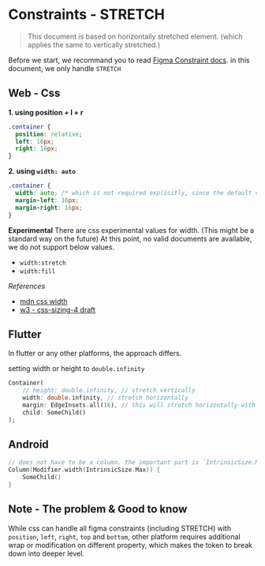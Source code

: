 # Constraints - STRETCH

> This document is based on horizontally stretched element. (which applies the same to vertically stretched.)

Before we start, we recommand you to read [Figma Constraint docs](https://www.figma.com/plugin-docs/api/Constraints/). in this document, we only handle `STRETCH`

## Web - Css

**1. using position + l + r**

```css
.container {
  position: relative;
  left: 16px;
  right: 16px;
}
```

**2. using `width: auto`**

```css
.container {
  width: auto; /* which is not required explicitly, since the default value is auto. */
  margin-left: 16px;
  margin-right: 16px;
}
```

**Experimental**
There are css experimental values for width. (This might be a standard way on the future) At this point, no valid documents are available, we do not support below values.

- `width:stretch`
- `width:fill`

_References_

- [mdn css width](https://developer.mozilla.org/en-US/docs/Web/CSS/width)
- [w3 - css-sizing-4 draft](https://www.w3.org/TR/css-sizing-4/)

## Flutter

In flutter or any other platforms, the approach differs.

setting width or height to `double.infinity`

```dart
Container(
    // height: double.infinity, // stretch vertically
    width: double.infinity, // stretch horizontally
    margin: EdgeInsets.all(16), // this will stretch horizontally with 16 spaces.
    child: SomeChild()
);
```

## Android

```kt
// does not have to be a column. the important part is `IntrinsicSize.Max`
Column(Modifier.width(IntrinsicSize.Max)) {
    SomeChild()
}
```

## Note - The problem & Good to know

While css can handle all figma constraints (including STRETCH) with `position`, `left`, `right`, `top` and `bottom`, other platform requires additional wrap or modification on different property, which makes the token to break down into deeper level.
